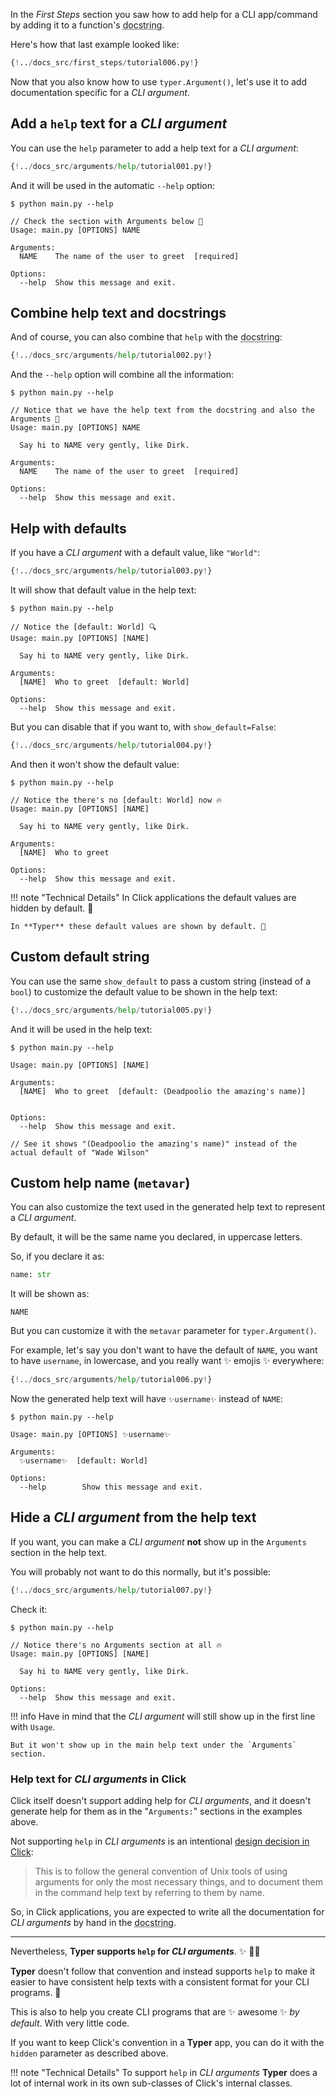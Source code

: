 In the *First Steps* section you saw how to add help for a CLI app/command by adding it to a function's <abbr title="a multi-line string as the first expression inside a function (not assigned to any variable) used for documentation">docstring</abbr>.

Here's how that last example looked like:

```Python
{!../docs_src/first_steps/tutorial006.py!}
```

Now that you also know how to use `typer.Argument()`, let's use it to add documentation specific for a *CLI argument*.

## Add a `help` text for a *CLI argument*

You can use the `help` parameter to add a help text for a *CLI argument*:

```Python hl_lines="4"
{!../docs_src/arguments/help/tutorial001.py!}
```

And it will be used in the automatic `--help` option:

<div class="termy">

```console
$ python main.py --help

// Check the section with Arguments below 🚀
Usage: main.py [OPTIONS] NAME

Arguments:
  NAME    The name of the user to greet  [required]

Options:
  --help  Show this message and exit.
```

</div>

## Combine help text and docstrings

And of course, you can also combine that `help` with the <abbr title="a multi-line string as the first expression inside a function (not assigned to any variable) used for documentation">docstring</abbr>:

```Python hl_lines="4 5 6 7"
{!../docs_src/arguments/help/tutorial002.py!}
```

And the `--help` option will combine all the information:

<div class="termy">

```console
$ python main.py --help

// Notice that we have the help text from the docstring and also the Arguments 📝
Usage: main.py [OPTIONS] NAME

  Say hi to NAME very gently, like Dirk.

Arguments:
  NAME    The name of the user to greet  [required]

Options:
  --help  Show this message and exit.
```

</div>

## Help with defaults

If you have a *CLI argument* with a default value, like `"World"`:

```Python hl_lines="4"
{!../docs_src/arguments/help/tutorial003.py!}
```

It will show that default value in the help text:

<div class="termy">

```console
$ python main.py --help

// Notice the [default: World] 🔍
Usage: main.py [OPTIONS] [NAME]

  Say hi to NAME very gently, like Dirk.

Arguments:
  [NAME]  Who to greet  [default: World]

Options:
  --help  Show this message and exit.
```

</div>

But you can disable that if you want to, with `show_default=False`:

```Python hl_lines="4"
{!../docs_src/arguments/help/tutorial004.py!}
```

And then it won't show the default value:

<div class="termy">

```console
$ python main.py --help

// Notice the there's no [default: World] now 🔥
Usage: main.py [OPTIONS] [NAME]

  Say hi to NAME very gently, like Dirk.

Arguments:
  [NAME]  Who to greet

Options:
  --help  Show this message and exit.
```

</div>

!!! note "Technical Details"
    In Click applications the default values are hidden by default. 🙈

    In **Typer** these default values are shown by default. 👀

## Custom default string

You can use the same `show_default` to pass a custom string (instead of a `bool`) to customize the default value to be shown in the help text:

```Python hl_lines="6"
{!../docs_src/arguments/help/tutorial005.py!}
```

And it will be used in the help text:

<div class="termy">

```console
$ python main.py --help

Usage: main.py [OPTIONS] [NAME]

Arguments:
  [NAME]  Who to greet  [default: (Deadpoolio the amazing's name)]


Options:
  --help  Show this message and exit.

// See it shows "(Deadpoolio the amazing's name)" instead of the actual default of "Wade Wilson"
```

</div>

## Custom help name (`metavar`)

You can also customize the text used in the generated help text to represent a *CLI argument*.

By default, it will be the same name you declared, in uppercase letters.

So, if you declare it as:

```Python
name: str
```

It will be shown as:

```
NAME
```

But you can customize it with the `metavar` parameter for `typer.Argument()`.

For example, let's say you don't want to have the default of `NAME`, you want to have `username`, in lowercase, and you really want ✨ emojis ✨ everywhere:

```Python hl_lines="4"
{!../docs_src/arguments/help/tutorial006.py!}
```

Now the generated help text will have `✨username✨` instead of `NAME`:

<div class="termy">

```console
$ python main.py --help

Usage: main.py [OPTIONS] ✨username✨

Arguments:
  ✨username✨  [default: World]

Options:
  --help        Show this message and exit.
```

</div>

## Hide a *CLI argument* from the help text

If you want, you can make a *CLI argument* **not** show up in the `Arguments` section in the help text.

You will probably not want to do this normally, but it's possible:

```Python hl_lines="4"
{!../docs_src/arguments/help/tutorial007.py!}
```

Check it:

<div class="termy">

```console
$ python main.py --help

// Notice there's no Arguments section at all 🔥
Usage: main.py [OPTIONS] [NAME]

  Say hi to NAME very gently, like Dirk.

Options:
  --help  Show this message and exit.
```

</div>

!!! info
    Have in mind that the *CLI argument* will still show up in the first line with `Usage`.

    But it won't show up in the main help text under the `Arguments` section.

### Help text for *CLI arguments* in Click

Click itself doesn't support adding help for *CLI arguments*, and it doesn't generate help for them as in the "`Arguments:`" sections in the examples above.

Not supporting `help` in *CLI arguments* is an intentional <a href="https://click.palletsprojects.com/en/8.1.x/documentation/#documenting-arguments" class="external-link" target="_blank">design decision in Click</a>:

> This is to follow the general convention of Unix tools of using arguments for only the most necessary things, and to document them in the command help text by referring to them by name.

So, in Click applications, you are expected to write all the documentation for *CLI arguments* by hand in the <abbr title="a multi-line string as the first expression inside a function (not assigned to any variable) used for documentation">docstring</abbr>.

---

Nevertheless, **Typer supports `help` for *CLI arguments***. ✨ 🤷‍♂

**Typer** doesn't follow that convention and instead supports `help` to make it easier to have consistent help texts with a consistent format for your CLI programs. 🎨

This is also to help you create CLI programs that are ✨ awesome ✨ *by default*. With very little code.

If you want to keep Click's convention in a **Typer** app, you can do it with the `hidden` parameter as described above.

!!! note "Technical Details"
    To support `help` in *CLI arguments* **Typer** does a lot of internal work in its own sub-classes of Click's internal classes.
